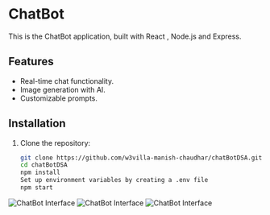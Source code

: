 # ChatBot

This is the ChatBot application, built with React , Node.js and Express.

## Features

- Real-time chat functionality.
- Image generation with AI.
- Customizable prompts.

## Installation

1. Clone the repository:

   ```bash
   git clone https://github.com/w3villa-manish-chaudhar/chatBotDSA.git
   cd chatBotDSA
   npm install
   Set up environment variables by creating a .env file
   npm start

![ChatBot Interface](./screenshot/S1.png)
![ChatBot Interface](./screenshot/S2.png)
![ChatBot Interface](./screenshot/S3.png)

